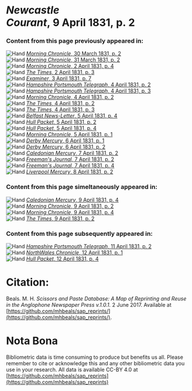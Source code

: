 # *Newcastle Courant*, 9 April 1831, p. 2  
  
### Content from this page previously appeared in:  
![Hand](http://scissorsandpaste.net/wp-content/uploads/2017/06/smallhandpointer.png) [*Morning Chronicle*, 30 March 1831, p. 2](https://mhbeals.github.io/sap_html/Morning-Chronicle/Morning-Chronicle-30-March-1831-p-2)  
![Hand](http://scissorsandpaste.net/wp-content/uploads/2017/06/smallhandpointer.png) [*Morning Chronicle*, 31 March 1831, p. 2](https://mhbeals.github.io/sap_html/Morning-Chronicle/Morning-Chronicle-31-March-1831-p-2)  
![Hand](http://scissorsandpaste.net/wp-content/uploads/2017/06/smallhandpointer.png) [*Morning Chronicle*, 2 April 1831, p. 4](https://mhbeals.github.io/sap_html/Morning-Chronicle/Morning-Chronicle-2-April-1831-p-4)  
![Hand](http://scissorsandpaste.net/wp-content/uploads/2017/06/smallhandpointer.png) [*The Times*, 2 April 1831, p. 3](https://mhbeals.github.io/sap_html/The-Times/The-Times-2-April-1831-p-3)  
![Hand](http://scissorsandpaste.net/wp-content/uploads/2017/06/smallhandpointer.png) [*Examiner*, 3 April 1831, p. 7](https://mhbeals.github.io/sap_html/Examiner/Examiner-3-April-1831-p-7)  
![Hand](http://scissorsandpaste.net/wp-content/uploads/2017/06/smallhandpointer.png) [*Hampshire Portsmouth Telegraph*, 4 April 1831, p. 2](https://mhbeals.github.io/sap_html/Hampshire-Portsmouth-Telegraph/Hampshire-Portsmouth-Telegraph-4-April-1831-p-2)  
![Hand](http://scissorsandpaste.net/wp-content/uploads/2017/06/smallhandpointer.png) [*Hampshire Portsmouth Telegraph*, 4 April 1831, p. 3](https://mhbeals.github.io/sap_html/Hampshire-Portsmouth-Telegraph/Hampshire-Portsmouth-Telegraph-4-April-1831-p-3)  
![Hand](http://scissorsandpaste.net/wp-content/uploads/2017/06/smallhandpointer.png) [*Morning Chronicle*, 4 April 1831, p. 2](https://mhbeals.github.io/sap_html/Morning-Chronicle/Morning-Chronicle-4-April-1831-p-2)  
![Hand](http://scissorsandpaste.net/wp-content/uploads/2017/06/smallhandpointer.png) [*The Times*, 4 April 1831, p. 2](https://mhbeals.github.io/sap_html/The-Times/The-Times-4-April-1831-p-2)  
![Hand](http://scissorsandpaste.net/wp-content/uploads/2017/06/smallhandpointer.png) [*The Times*, 4 April 1831, p. 3](https://mhbeals.github.io/sap_html/The-Times/The-Times-4-April-1831-p-3)  
![Hand](http://scissorsandpaste.net/wp-content/uploads/2017/06/smallhandpointer.png) [*Belfast News-Letter*, 5 April 1831, p. 4](https://mhbeals.github.io/sap_html/Belfast-News-Letter/Belfast-News-Letter-5-April-1831-p-4)  
![Hand](http://scissorsandpaste.net/wp-content/uploads/2017/06/smallhandpointer.png) [*Hull Packet*, 5 April 1831, p. 2](https://mhbeals.github.io/sap_html/Hull-Packet/Hull-Packet-5-April-1831-p-2)  
![Hand](http://scissorsandpaste.net/wp-content/uploads/2017/06/smallhandpointer.png) [*Hull Packet*, 5 April 1831, p. 4](https://mhbeals.github.io/sap_html/Hull-Packet/Hull-Packet-5-April-1831-p-4)  
![Hand](http://scissorsandpaste.net/wp-content/uploads/2017/06/smallhandpointer.png) [*Morning Chronicle*, 5 April 1831, p. 1](https://mhbeals.github.io/sap_html/Morning-Chronicle/Morning-Chronicle-5-April-1831-p-1)  
![Hand](http://scissorsandpaste.net/wp-content/uploads/2017/06/smallhandpointer.png) [*Derby Mercury*, 6 April 1831, p. 1](https://mhbeals.github.io/sap_html/Derby-Mercury/Derby-Mercury-6-April-1831-p-1)  
![Hand](http://scissorsandpaste.net/wp-content/uploads/2017/06/smallhandpointer.png) [*Derby Mercury*, 6 April 1831, p. 2](https://mhbeals.github.io/sap_html/Derby-Mercury/Derby-Mercury-6-April-1831-p-2)  
![Hand](http://scissorsandpaste.net/wp-content/uploads/2017/06/smallhandpointer.png) [*Caledonian Mercury*, 7 April 1831, p. 2](https://mhbeals.github.io/sap_html/Caledonian-Mercury/Caledonian-Mercury-7-April-1831-p-2)  
![Hand](http://scissorsandpaste.net/wp-content/uploads/2017/06/smallhandpointer.png) [*Freeman's Journal*, 7 April 1831, p. 2](https://mhbeals.github.io/sap_html/Freeman's-Journal/Freeman's-Journal-7-April-1831-p-2)  
![Hand](http://scissorsandpaste.net/wp-content/uploads/2017/06/smallhandpointer.png) [*Freeman's Journal*, 7 April 1831, p. 4](https://mhbeals.github.io/sap_html/Freeman's-Journal/Freeman's-Journal-7-April-1831-p-4)  
![Hand](http://scissorsandpaste.net/wp-content/uploads/2017/06/smallhandpointer.png) [*Liverpool Mercury*, 8 April 1831, p. 2](https://mhbeals.github.io/sap_html/Liverpool-Mercury/Liverpool-Mercury-8-April-1831-p-2)  
  
### Content from this page simeltaneously appeared in:  
![Hand](http://scissorsandpaste.net/wp-content/uploads/2017/06/smallhandpointer.png) [*Caledonian Mercury*, 9 April 1831, p. 4](https://mhbeals.github.io/sap_html/Caledonian-Mercury/Caledonian-Mercury-9-April-1831-p-4)  
![Hand](http://scissorsandpaste.net/wp-content/uploads/2017/06/smallhandpointer.png) [*Morning Chronicle*, 9 April 1831, p. 2](https://mhbeals.github.io/sap_html/Morning-Chronicle/Morning-Chronicle-9-April-1831-p-2)  
![Hand](http://scissorsandpaste.net/wp-content/uploads/2017/06/smallhandpointer.png) [*Morning Chronicle*, 9 April 1831, p. 4](https://mhbeals.github.io/sap_html/Morning-Chronicle/Morning-Chronicle-9-April-1831-p-4)  
![Hand](http://scissorsandpaste.net/wp-content/uploads/2017/06/smallhandpointer.png) [*The Times*, 9 April 1831, p. 2](https://mhbeals.github.io/sap_html/The-Times/The-Times-9-April-1831-p-2)  
  
### Content from this page subsequently appeared in:  
![Hand](http://scissorsandpaste.net/wp-content/uploads/2017/06/smallhandpointer.png) [*Hampshire Portsmouth Telegraph*, 11 April 1831, p. 2](https://mhbeals.github.io/sap_html/Hampshire-Portsmouth-Telegraph/Hampshire-Portsmouth-Telegraph-11-April-1831-p-2)  
![Hand](http://scissorsandpaste.net/wp-content/uploads/2017/06/smallhandpointer.png) [*NorthWales Chronicle*, 12 April 1831, p. 1](https://mhbeals.github.io/sap_html/NorthWales-Chronicle/NorthWales-Chronicle-12-April-1831-p-1)  
![Hand](http://scissorsandpaste.net/wp-content/uploads/2017/06/smallhandpointer.png) [*Hull Packet*, 12 April 1831, p. 4](https://mhbeals.github.io/sap_html/Hull-Packet/Hull-Packet-12-April-1831-p-4)  


# Citation: 

Beals. M. H. *Scissors and Paste Database: A Map of Reprinting and Reuse in the Anglophone Newspaper Press v.1.0.1.* 2 June 2017. Available at [https://github.com/mhbeals/sap_reprints/](https://github.com/mhbeals/sap_reprints/). 

# Nota Bona

Bibliometric data is time consuming to produce but benefits us all. Please remember to cite or acknowledge this and any other bibliometric data you use in your research. All data is available CC-BY 4.0 at [https://github.com/mhbeals/sap_reprints](https://github.com/mhbeals/sap_reprints)